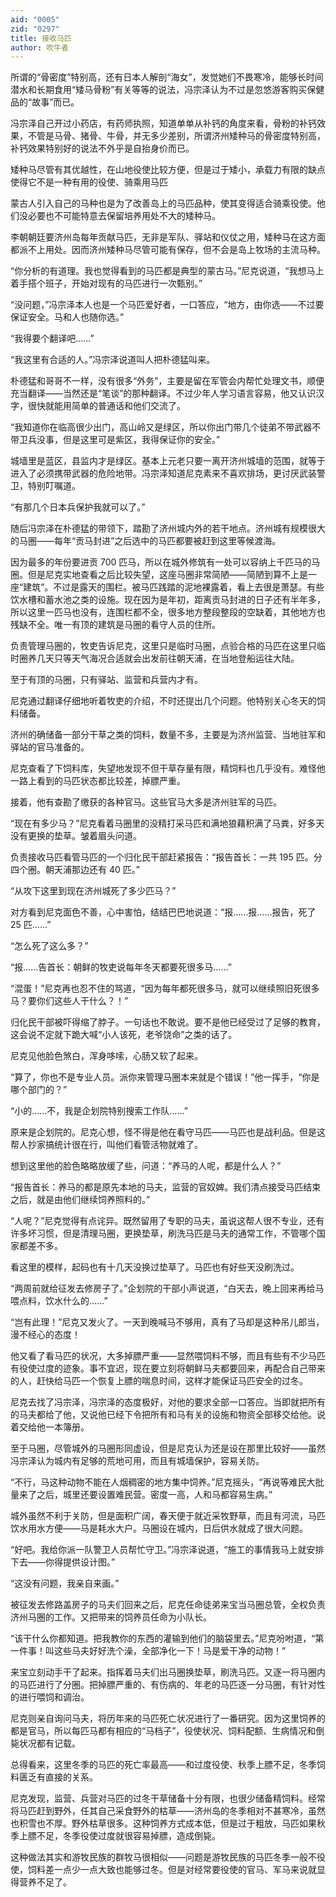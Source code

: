 ```yaml
---
aid: "0005"
zid: "0297"
title: 接收马匹
author: 吹牛者
---
```


所谓的“骨密度”特别高，还有日本人解剖“海女”，发觉她们不畏寒冷，能够长时间潜水和长期食用“矮马骨粉”有关等等的说法，冯宗泽认为不过是忽悠游客购买保健品的“故事”而已。

冯宗泽自己开过小药店，有药师执照，知道单单从补钙的角度来看，骨粉的补钙效果，不管是马骨、猪骨、牛骨，并无多少差别，所谓济州矮种马的骨密度特别高，补钙效果特别好的说法不外乎是自抬身价而已。

矮种马尽管有其优越性，在山地役使比较方便，但是过于矮小，承载力有限的缺点使得它不是一种有用的役使、骑乘用马匹

蒙古人引入自己的马种也是为了改善岛上的马匹品种，使其变得适合骑乘役使。他们没必要也不可能特意去保留培养用处不大的矮种马。

李朝朝廷要济州岛每年贡献马匹，无非是军队、驿站和仪仗之用，矮种马在这方面都派不上用处。因而济州矮种马尽管可能有保存，但不会是岛上牧场的主流马种。

“你分析的有道理。我也觉得看到的马匹都是典型的蒙古马。”尼克说道，“我想马上着手搭个班子，开始对现有的马匹进行一次甄别。”

“没问题，”冯宗泽本人也是一个马匹爱好者，一口答应，“地方，由你选——不过要保证安全。马和人也随你选。”

“我得要个翻译吧……”

“我这里有合适的人。”冯宗泽说道叫人把朴德猛叫来。

朴德猛和哥哥不一样，没有很多“外务”，主要是留在军管会内帮忙处理文书，顺便充当翻译——当然还是“笔谈”的那种翻译。不过少年人学习语言容易，他又认识汉字，很快就能用简单的普通话和他们交流了。

“我知道你在临高很少出门，高山岭又是绿区，所以你出门带几个徒弟不带武器不带卫兵没事，但是这里可是紫区，我得保证你的安全。”

城墙里是蓝区，县监内才是绿区。基本上元老只要一离开济州城墙的范围，就等于进入了必须携带武器的危险地带。冯宗泽知道尼克素来不喜欢排场，更讨厌武装警卫，特别叮嘱道。

“有那几个日本兵保护我就可以了。”

随后冯宗泽在朴德猛的带领下，踏勘了济州城内外的若干地点。济州城有规模很大的马圈——每年“贡马封进”之后选中的马匹都要被赶到这里等候渡海。

因为最多的年份要进贡 700 匹马，所以在城外修筑有一处可以容纳上千匹马的马圈。但是尼克实地查看之后比较失望，这座马圈非常简陋——简陋到算不上是一座“建筑”。不过是露天的围栏。被马匹践踏的泥地裸露着，看上去很是萧瑟。有些饮水槽和蓄水池之类的设施。现在因为是年初，距离贡马封进的日子还有半年多，所以这里一匹马也没有，连围栏都不全，很多地方整段整段的空缺着，其他地方也残缺不全。唯一有顶的建筑是马圈的看守人员的住所。

负责管理马圈的，牧吏告诉尼克，这里只是临时马圈，点验合格的马匹在这里只临时圈养几天只等天气海况合适就会出发前往朝天浦，在当地登船运往大陆。

至于有顶的马圈，只有驿站、监营和兵营内才有。

尼克通过翻译仔细地听着牧吏的介绍，不时还提出几个问题。他特别关心冬天的饲料储备。

济州的确储备一部分干草之类的饲料，数量不多，主要是为济州监营、当地驻军和驿站的官马准备的。

尼克查看了下饲料库，失望地发现不但干草存量有限，精饲料也几乎没有。难怪他一路上看到的马匹状态都比较差，掉膘严重。

接着，他有查勘了缴获的各种官马。这些官马大多是济州驻军的马匹。

“现在有多少马？”尼克看着马圈里的没精打采马匹和满地狼藉积满了马粪，好多天没有更换的垫草。皱着眉头问道。

负责接收马匹看管马匹的一个归化民干部赶紧报告：“报告首长：一共 195 匹。分四个圈。朝天浦那边还有 40 匹。”

“从攻下这里到现在济州城死了多少匹马？”

对方看到尼克面色不善，心中害怕，结结巴巴地说道：“报……报……报告，死了 25 匹……”

“怎么死了这么多？”

“报……告首长：朝鲜的牧吏说每年冬天都要死很多马……”

“混蛋！”尼克再也忍不住的骂道，“因为每年都死很多马，就可以继续照旧死很多马？要你们这些人干什么？！”

归化民干部被吓得缩了脖子。一句话也不敢说。要不是他已经受过了足够的教育，这会说不定就下跪大喊“小人该死，老爷饶命”之类的话了。

尼克见他脸色煞白，浑身哆嗦，心肠又软了起来。

“算了，你也不是专业人员。派你来管理马圈本来就是个错误！”他一挥手，“你是哪个部门的？”

“小的……不，我是企划院特别搜索工作队……”

原来是企划院的。尼克心想，怪不得是他在看守马匹——马匹也是战利品。但是这帮人抄家搞统计很在行，叫他们看管活物就难了。

想到这里他的脸色略略放缓了些，问道：“养马的人呢，都是什么人？”

“报告首长：养马的都是原先本地的马夫，监营的官奴婢。我们清点接受马匹结束之后，就是由他们继续饲养照料的。”

“人呢？”尼克觉得有点诧异。既然留用了专职的马夫，虽说这帮人很不专业，还有许多坏习惯，但是清理马圈，更换垫草，刷洗马匹是马夫的通常工作，不管哪个国家都差不多。

看这里的模样，起码也有十几天没换过垫草了。马匹也有好些天没刷洗过。

“两周前就给征发去修房子了。”企划院的干部小声说道，“白天去，晚上回来再给马喂点料，饮水什么的……”

“岂有此理！”尼克又发火了。一天到晚喊马不够用，真有了马却是这种吊儿郎当，漫不经心的态度！

他又看了看马匹的状况，大多掉膘严重——显然喂饲料不够，而且有些有不少马匹有役使过度的迹象。事不宜迟，现在要立刻将朝鲜马夫都要回来，再配合自己带来的人，赶快给马匹一个恢复上膘的喘息时间，这样才能保证马匹安全的过冬。

尼克去找了冯宗泽，冯宗泽的态度极好，对他的要求全部一口答应。当即就把所有的马夫都给了他，又说他已经下令把所有和马有关的设施和物资全部移交给他。说着交给他一本簿册。

至于马圈，尽管城外的马圈形同虚设，但是尼克认为还是设在那里比较好——虽然冯宗泽认为城内有足够的荒地可用，而且有城墙保护，容易关防。

“不行，马这种动物不能在人烟稠密的地方集中饲养。”尼克摇头，“再说等难民大批量来了之后，城里还要设置难民营。密度一高，人和马都容易生病。”

城外虽然不利于关防，但是面积广阔，春天便于就近采牧野草，而且有河流，马匹饮水用水方便——马是耗水大户。马圈设在城内，日后供水就成了很大问题。

“好吧。我给你派一队警卫人员帮忙守卫。”冯宗泽说道，“施工的事情我马上就安排下去——你得提供设计图。”

“这没有问题，我亲自来画。”

被征发去修路盖房子的马夫们回来之后，尼克任命徒弟来宝当马圈总管，全权负责济州马圈的工作。又把带来的饲养员任命为小队长。

“该干什么你都知道。把我教你的东西的灌输到他们的脑袋里去。”尼克吩咐道，“第一件事！叫这些马夫好好洗个澡，全部净化一下！马是爱干净的动物！”

来宝立刻动手干了起来。指挥着马夫们出马圈换垫草，刷洗马匹。又逐一将马圈内的马匹进行了分圈。把掉膘严重的、有伤病的、年老的马匹逐一分马圈，有针对性的进行喂饲和调治。

尼克则亲自询问马夫，将历年来的马匹死亡状况进行了一番研究。因为这里饲养的都是官马，所以每匹马都有相应的“马档子”，役使状况、饲料配额、生病情况和倒毙状况都有记载。

总得看来，这里冬季的马匹的死亡率最高——和过度役使、秋季上膘不足，冬季饲料匮乏有直接的关系。

尼克发现，监营、兵营对马匹的过冬干草储备十分有限，也很少储备精饲料。经常将马匹赶到野外，任其自己采食野外的枯草——济州岛的冬季相对不甚寒冷，虽然也积雪也不厚。野外枯草很多。这种饲养方式成本低，但是过于粗放，马匹如果秋季上膘不足，冬季役使过度就很容易掉膘，造成倒毙。

这种做法其实和游牧民族的群牧马很相似——问题是游牧民族的马匹冬季一般不役使，饲料差一点少一点大致也能够过冬。但是对经常要役使的官马、军马来说就显得营养不足了。
